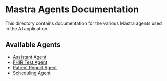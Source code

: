 # Mastra Agents Documentation

This directory contains documentation for the various Mastra agents used in the AI application.

## Available Agents

- [Assistant Agent](./assistant-agent.md)
- [FHIR Test Agent](./fhir-test.md)
- [Patient Report Agent](./patient-report-agent.md)
- [Scheduling Agent](./scheduling-agent.md)
